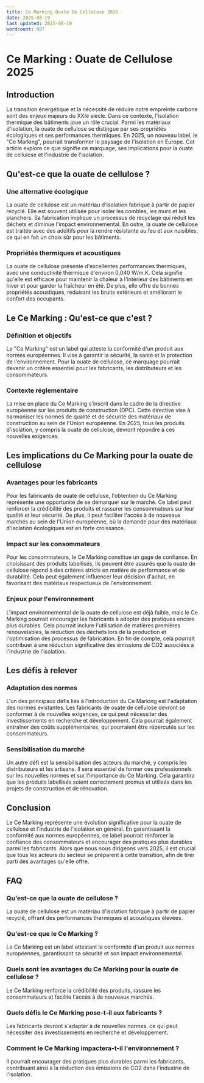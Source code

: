 ```yaml
---
title: Ce Marking Ouate De Cellulose 2025
date: 2025-08-19
last_updated: 2025-08-19
wordcount: 887
---
```


# Ce Marking : Ouate de Cellulose 2025

## Introduction

La transition énergétique et la nécessité de réduire notre empreinte carbone sont des enjeux majeurs du XXIe siècle. Dans ce contexte, l'isolation thermique des bâtiments joue un rôle crucial. Parmi les matériaux d'isolation, la ouate de cellulose se distingue par ses propriétés écologiques et ses performances thermiques. En 2025, un nouveau label, le "Ce Marking", pourrait transformer le paysage de l'isolation en Europe. Cet article explore ce que signifie ce marquage, ses implications pour la ouate de cellulose et l'industrie de l'isolation.

## Qu'est-ce que la ouate de cellulose ?

### Une alternative écologique

La ouate de cellulose est un matériau d'isolation fabriqué à partir de papier recyclé. Elle est souvent utilisée pour isoler les combles, les murs et les planchers. Sa fabrication implique un processus de recyclage qui réduit les déchets et diminue l'impact environnemental. En outre, la ouate de cellulose est traitée avec des additifs pour la rendre résistante au feu et aux nuisibles, ce qui en fait un choix sûr pour les bâtiments.

### Propriétés thermiques et acoustiques

La ouate de cellulose présente d'excellentes performances thermiques, avec une conductivité thermique d'environ 0,040 W/m.K. Cela signifie qu'elle est efficace pour maintenir la chaleur à l'intérieur des bâtiments en hiver et pour garder la fraîcheur en été. De plus, elle offre de bonnes propriétés acoustiques, réduisant les bruits extérieurs et améliorant le confort des occupants.

## Le Ce Marking : Qu'est-ce que c'est ?

### Définition et objectifs

Le "Ce Marking" est un label qui atteste la conformité d'un produit aux normes européennes. Il vise à garantir la sécurité, la santé et la protection de l'environnement. Pour la ouate de cellulose, ce marquage pourrait devenir un critère essentiel pour les fabricants, les distributeurs et les consommateurs.

### Contexte réglementaire

La mise en place du Ce Marking s'inscrit dans le cadre de la directive européenne sur les produits de construction (DPC). Cette directive vise à harmoniser les normes de qualité et de sécurité des matériaux de construction au sein de l'Union européenne. En 2025, tous les produits d'isolation, y compris la ouate de cellulose, devront répondre à ces nouvelles exigences.

## Les implications du Ce Marking pour la ouate de cellulose

### Avantages pour les fabricants

Pour les fabricants de ouate de cellulose, l'obtention du Ce Marking représente une opportunité de se démarquer sur le marché. Ce label peut renforcer la crédibilité des produits et rassurer les consommateurs sur leur qualité et leur sécurité. De plus, il peut faciliter l'accès à de nouveaux marchés au sein de l'Union européenne, où la demande pour des matériaux d'isolation écologiques est en forte croissance.

### Impact sur les consommateurs

Pour les consommateurs, le Ce Marking constitue un gage de confiance. En choisissant des produits labellisés, ils peuvent être assurés que la ouate de cellulose répond à des critères stricts en matière de performance et de durabilité. Cela peut également influencer leur décision d'achat, en favorisant des matériaux respectueux de l'environnement.

### Enjeux pour l'environnement

L'impact environnemental de la ouate de cellulose est déjà faible, mais le Ce Marking pourrait encourager les fabricants à adopter des pratiques encore plus durables. Cela pourrait inclure l'utilisation de matières premières renouvelables, la réduction des déchets lors de la production et l'optimisation des processus de fabrication. En fin de compte, cela pourrait contribuer à une réduction significative des émissions de CO2 associées à l'industrie de l'isolation.

## Les défis à relever

### Adaptation des normes

L'un des principaux défis liés à l'introduction du Ce Marking est l'adaptation des normes existantes. Les fabricants de ouate de cellulose devront se conformer à de nouvelles exigences, ce qui peut nécessiter des investissements en recherche et développement. Cela pourrait également entraîner des coûts supplémentaires, qui pourraient être répercutés sur les consommateurs.

### Sensibilisation du marché

Un autre défi est la sensibilisation des acteurs du marché, y compris les distributeurs et les artisans. Il sera essentiel de former ces professionnels sur les nouvelles normes et sur l'importance du Ce Marking. Cela garantira que les produits labellisés soient correctement promus et utilisés dans les projets de construction et de rénovation.

## Conclusion

Le Ce Marking représente une évolution significative pour la ouate de cellulose et l'industrie de l'isolation en général. En garantissant la conformité aux normes européennes, ce label pourrait renforcer la confiance des consommateurs et encourager des pratiques plus durables parmi les fabricants. Alors que nous nous dirigeons vers 2025, il est crucial que tous les acteurs du secteur se préparent à cette transition, afin de tirer parti des avantages qu'elle offre.

## FAQ

### Qu'est-ce que la ouate de cellulose ?

La ouate de cellulose est un matériau d'isolation fabriqué à partir de papier recyclé, offrant des performances thermiques et acoustiques élevées.

### Qu'est-ce que le Ce Marking ?

Le Ce Marking est un label attestant la conformité d'un produit aux normes européennes, garantissant sa sécurité et son impact environnemental.

### Quels sont les avantages du Ce Marking pour la ouate de cellulose ?

Le Ce Marking renforce la crédibilité des produits, rassure les consommateurs et facilite l'accès à de nouveaux marchés.

### Quels défis le Ce Marking pose-t-il aux fabricants ?

Les fabricants devront s'adapter à de nouvelles normes, ce qui peut nécessiter des investissements en recherche et développement.

### Comment le Ce Marking impactera-t-il l'environnement ?

Il pourrait encourager des pratiques plus durables parmi les fabricants, contribuant ainsi à la réduction des émissions de CO2 dans l'industrie de l'isolation.